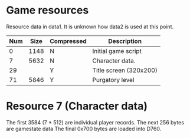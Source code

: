 # Game resources

Resource data in data1. It is unknown how data2 is used at this point.

| Num  | Size | Compressed | Description                         |
|------|------|------------|-------------------------------------|
|    0 | 1148 | N          | Initial game script                 |
|    7 | 5632 | N          | Character data.                     |
|   29 |      | Y          | Title screen (320x200)              |
|   71 | 5846 | Y          | Purgatory level                     |

# Resource 7 (Character data)

The first 3584 (7 * 512) are individual player records.
The next 256 bytes are gamestate data
The final 0x700 bytes are loaded into D760.

